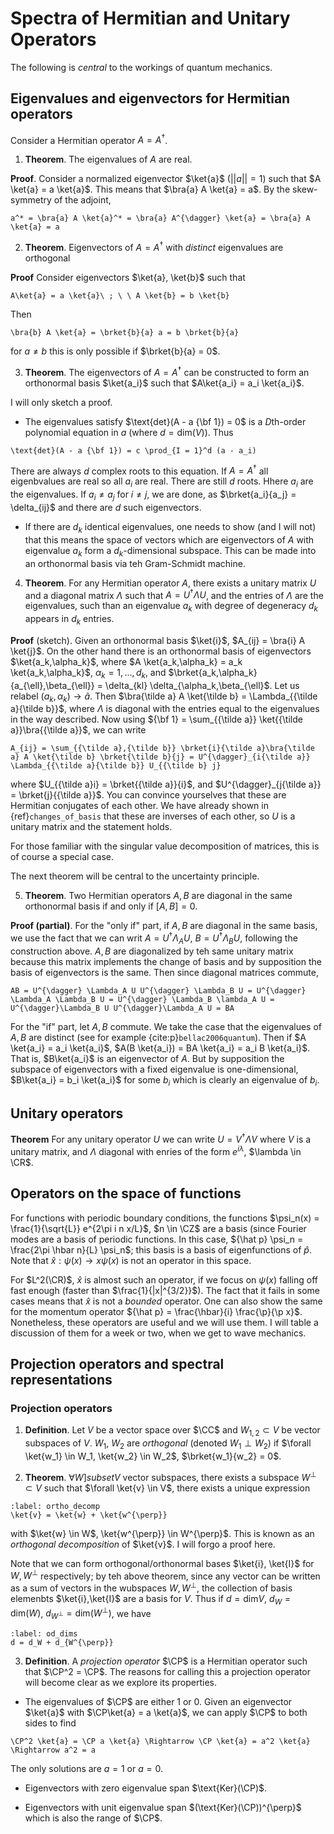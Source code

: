 # Spectra of Hermitian and Unitary Operators

The following is *central* to the workings of quantum mechanics.

## Eigenvalues and eigenvectors for Hermitian operators

Consider a Hermitian operator $A = A^{\dagger}$.

1. **Theorem**. The eigenvalues of $A$ are real.

**Proof**. Consider a normalized eigenvector $\ket{a}$ ($||a|| = 1$) such that $A \ket{a} = a \ket{a}$. This means that $\bra{a} A \ket{a} = a$. By the skew-symmetry of the adjoint, 
```{math}
a^* = \bra{a} A \ket{a}^* = \bra{a} A^{\dagger} \ket{a} = \bra{a} A \ket{a} = a
```

2. **Theorem**. Eigenvectors of $A = A^{\dagger}$ with *distinct* eigenvalues are orthogonal

**Proof** Consider eigenvectors $\ket{a}, \ket{b}$ such that
```{math}
A\ket{a} = a \ket{a}\ ; \ \ A \ket{b} = b \ket{b} 
```
Then 
```{math}
\bra{b} A \ket{a} = \brket{b}{a} a = b \brket{b}{a}
```
for $a \neq b$ this is only possible if $\brket{b}{a} = 0$. 

3. **Theorem**. The eigenvectors of $A = A^{\dagger}$ can be constructed to form an orthonormal basis $\ket{a_i}$ such that $A\ket{a_i} = a_i \ket{a_i}$. 

I will only sketch a proof.

- The eigenvalues satisfy $\text{det}(A - a {\bf 1}) = 0$ is a $D$th-order polynomial equation in $a$ (where $d = \text{dim}(V)$). Thus
```{math}
\text{det}(A - a {\bf 1}) = c \prod_{I = 1}^d (a - a_i)
```
There are always $d$ complex roots to this equation. If $A = A^{\dagger}$ all eigenbvalues are real so all $a_i$ are real. There are still $d$ roots.
Hhere $a_i$ are the eigenvalues. If $a_i \neq a_j$ for $i \neq j$, we are done, as $\brket{a_i}{a_j} = \delta_{ij}$ and there are $d$ such eigenvectors.

- If there are $d_k$ identical eigenvalues, one needs to show (and I will not) that this means the space of vectors which are eigenvectors of $A$ with eigenvalue $a_k$ form a $d_k$-dimensional subspace. This can be made into an orthonormal basis via teh Gram-Schmidt machine.

4. **Theorem**. For any Hermitian operator $A$, there exists a unitary matrix $U$ and a diagonal matrix $\Lambda$ such that $A = U^{\dagger} \Lambda U$, and the entries of $\Lambda$ are the eigenvalues, such than an eigenvalue $a_k$ with degree of degeneracy $d_k$ appears in $d_k$ entries.

**Proof** (sketch). Given an orthonormal basis $\ket{i}$, $A_{ij} = \bra{i} A \ket{j}$. On the other hand there is an orthonormal basis of eigenvectors $\ket{a_k,\alpha_k}$, where $A \ket{a_k,\alpha_k} = a_k \ket{a_k,\alpha_k}$, $\alpha_k = 1,\ldots,d_k$, and $\brket{a_k,\alpha_k}{a_{\ell},\beta_{\ell}} = \delta_{kl} \delta_{\alpha_k,\beta_{\ell}$. Let us relabel $(a_k,\alpha_k) \to {\tilde a}$. Then $\bra{\tilde a} A \ket{\tilde b} = \Lambda_{{\tilde a}{\tilde b}}$, where $\Lambda$ is diagonal with the entries equal to the eigenvalues in the way described. Now using ${\bf 1} = \sum_{{\tilde a}} \ket{{\tilde a}}\bra{{\tilde a}}$, we can write
```{math}
A_{ij} = \sum_{{\tilde a},{\tilde b}} \brket{i}{\tilde a}\bra{\tilde a} A \ket{\tilde b} \brket{\tilde b}{j} = U^{\dagger}_{i{\tilde a}} \Lambda_{{\tilde a}{\tilde b}} U_{{\tilde b} j}
```
where $U_{{\tilde a}i} = \brket{{\tilde a}}{i}$, and $U^{\dagger}_{j{\tilde a}} = \brket{j}{{\tilde a}}$. You can convince yourselves that these are Hermitian conjugates of each other. We have already shown in {ref}`changes_of_basis` that these are inverses of each other, so $U$ is a unitary matrix and the statement holds. 

For those familiar with the singular value decomposition of matrices, this is of course a special case.

The next theorem will be central to the uncertainty principle.

5. **Theorem**. Two Hermitian operators $A,B$ are diagonal in the same orthonormal basis if and only if $[A,B] = 0$. 

**Proof (partial)**. For the "only if" part, if $A,B$ are diagonal in the same basis, we use the fact that we can writ $A = U^{\dagger} \Lambda_A U$, $B = U^{\dagger} \Lambda_B U$, following the construction above. $A,B$ are diagonalized by teh same unitary matrix because this matrix implements the change of basis and by supposition the basis of eigenvectors is the same. Then since diagonal matrices commute,
```{math}
AB = U^{\dagger} \Lambda_A U U^{\dagger} \Lambda_B U = U^{\dagger} \Lambda_A \Lambda_B U = U^{\dagger} \Lambda_B \lambda_A U = U^{\dagger}\Lambda_B U U^{\dagger}\Lambda_A U = BA
```

For the "if" part, let $A,B$ commute. We take the case that the eigenvalues of $A,B$ are distinct (see for example {cite:p}`bellac2006quantum`). Then if $A \ket{a_i} = a_i \ket{a_i}$, $A(B \ket{a_i}) = BA \ket{a_i} = a_i B \ket{a_i}$. That is, $B\ket{a_i}$ is an eigenvector of $A$. But by supposition the subspace of eigenvectors with a fixed eigenvalue is one-dimensional, $B\ket{a_i} = b_i \ket{a_i}$ for some $b_i$ which is clearly an eigenvalue of $b_i$. 

## Unitary operators

**Theorem** For any unitary operator $U$ we can write $U = V^{\dagger}\Lambda V$ where $V$ is a unitary matrix, and $\Lambda$ diagonal with enries of the form $e^{i\lambda}$, $\lambda \in \CR$.

## Operators on the space of functions

For functions with periodic boundary conditions, the functions $\psi_n(x) = \frac{1}{\sqrt{L}} e^{2\pi i n x/L}$, $n \in \CZ$ are a basis (since Fourier modes are a basis of periodic functions. In this case, ${\hat p} \psi_n = \frac{2\pi \hbar n}{L} \psi_n$; this basis is a basis of eigenfunctions of ${\hat p}$. Note that ${\hat x}:\psi(x) \to x\psi(x)$ is not an operator in this space.

For $L^2(\CR)$, ${\hat x}$ is almost such an operator, if we focus on $\psi(x)$ falling off fast enough (faster than $\frac{1}{|x|^{3/2}}$). The fact that it fails in some cases means that ${\hat x}$ is not a *bounded* operator. One can also show the same for the momentum operator ${\hat p} = \frac{\hbar}{i} \frac{\p}{\p x}$. Nonetheless, these operators are useful and we will use them. I will table a discussion of them for a week or two, when we get to wave mechanics.

## Projection operators and spectral representations

### Projection operators

1. **Definition**. Let $V$ be a vector space over $\CC$ and $W_{1,2} \subset V$ be vector subspaces of $V$. $W_1$, $W_2$ are *orthogonal* (denoted $W_1 \perp W_2$) if $\forall \ket{w_1} \in W_1, \ket{w_2} \in W_2$, $\brket{w_1}{w_2} = 0$.

2. **Theorem**. $\forall W ]subset V$ vector subspaces, there exists a subspace $W^{\perp} \subset V$ such that $\forall \ket{v} \in V$, there exists a unique expression
```{math}
:label: ortho_decomp
\ket{v} = \ket{w} + \ket{w^{\perp}}
```
with $\ket{w} \in W$, \ket{w^{\perp}} \in W^{\perp}$. This is known as an *orthogonal decomposition* of $\ket{v}$.  I will forgo a proof here.

Note that we can form orthogonal/orthonormal bases $\ket{i}, \ket{I}$ for $W,W^{\perp}$ respectively; by teh above theorem, since any vector can be written as a sum of vectors in the wubspaces $W,W^{\perp}$, the collection of basis elemenbts $\ket{i},\ket{I}$ are a basis for $V$. Thus if $d = \text{dim} V$, $d_W = \text{dim}(W)$, $d_{W^{\perp}} = \text{dim}(W^{\perp})$, we have
```{math}
:label: od_dims
d = d_W + d_{W^{\perp}}
```

3. **Definition**. A *projection operator* $\CP$ is a Hermitian operator such that $\CP^2 = \CP$. The reasons for calling this a projection operator will become clear as we explore its properties.

- The eigenvalues of $\CP$ are either 1 or 0. Given an eigenvector $\ket{a}$ with $\CP\ket{a} = a \ket{a}$, we can apply $\CP$ to both sides to find
```{math}
\CP^2 \ket{a} = \CP a \ket{a} \Rightarrow \CP \ket{a} = a^2 \ket{a} \Rightarrow a^2 = a
```
The only solutions are $a = 1$ or $a = 0$.

- Eigenvectors with zero eigenvalue span $\text{Ker}(\CP)$.

- Eigenvectors with unit eigenvalue span $(\text{Ker}(\CP))^{\perp}$ which is also the range of $\CP$. 
